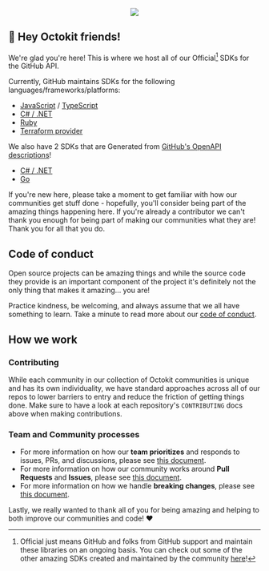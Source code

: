 

<p align="center">
  <img src="https://user-images.githubusercontent.com/139819/199528006-bc534966-4aee-45da-8d1e-0e71b97a56b3.png" />
</p>

## 👋 Hey Octokit friends!

We're glad you're here! This is where we host all of our Official[^1] SDKs for the GitHub API.

Currently, GitHub maintains SDKs for the following languages/frameworks/platforms:
- [JavaScript](https://github.com/octokit?language=javascript#org-profile-repositories) / [TypeScript](https://github.com/octokit?language=typescript#org-profile-repositories)
- [C# / .NET](https://github.com/octokit?language=c%23#org-profile-repositories)
- [Ruby](https://github.com/octokit?language=ruby#org-profile-repositories)
- [Terraform provider](https://github.com/integrations/terraform-provider-github)

We also have 2 SDKs that are Generated from [GitHub's OpenAPI descriptions](https://github.com/github/rest-api-description)!
- [C# / .NET](https://github.com/octokit/dotnet-sdk)
- [Go](https://github.com/octokit/go-sdk)

If you're new here, please take a moment to get familiar with how our communities get stuff done - hopefully, you'll consider being part of the amazing things happening here.
If you're already a contributor we can't thank you enough for being part of making our communities what they are!  Thank you for all that you do.

## Code of conduct

Open source projects can be amazing things and while the source code they provide is an important component of the project
it's definitely not the only thing that makes it amazing... you are!

Practice kindness, be welcoming, and always assume that we all have something to learn. Take a minute to read more about our [code of conduct](../CODE_OF_CONDUCT.md).

## How we work

### Contributing
While each community in our collection of Octokit communities is unique and has its own individuality, we have standard approaches across all of our repos
to lower barriers to entry and reduce the friction of getting things done. Make sure to have a look at each repository's `CONTRIBUTING` docs above when
making contributions. 

### Team and Community processes
- For more information on how our **team prioritizes** and responds to issues, PRs, and discussions, please see [this document](../community/prioritization_response.md).
- For more information on how our community works around **Pull Requests** and **Issues**, please see [this document](../community/commits_pr_conventions.md).
- For more information on how we handle **breaking changes**, please see [this document](../community/breaking_changes.md).


Lastly, we really wanted to thank all of you for being amazing and helping to both improve our communities and code! ❤️


[^1]: Official just means GitHub and folks from GitHub support and maintain these libraries on an ongoing basis.
You can check out some of the other amazing SDKs created and maintained by the community [here](https://docs.github.com/en/rest/overview/libraries)!

